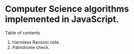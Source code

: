 # Computer Science algorithms implemented in JavaScript.

Table of contents

1.  Harmless Ransom note.
2.  Palindrome check.
